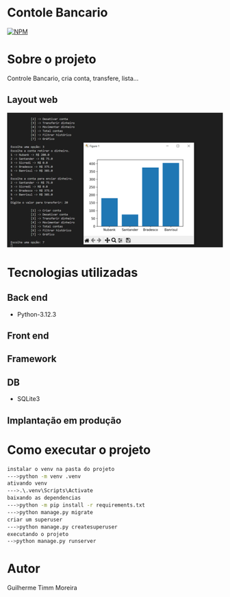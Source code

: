 #  Contole Bancario
[![NPM](https://img.shields.io/npm/l/react)](https://github.com/GuilhermeGTM/ProjetoFilmes/blob/main/LICENSE) 

# Sobre o projeto
Controle Bancario, cria conta, transfere, lista...

## Layout web
![Web 1](https://github.com/GuilhermeGTM/Controle-Bancario/blob/main/GitHubMidia/1.png)



# Tecnologias utilizadas

## Back end
- Python-3.12.3

## Front end

## Framework

## DB
- SQLite3

## Implantação em produção

# Como executar o projeto

```bash
instalar o venv na pasta do projeto
--->python -m venv .venv
ativando venv
--->.\.venv\Scripts\Activate
baixando as dependencias
--->python -m pip install -r requirements.txt
--->python manage.py migrate
criar um superuser
--->python manage.py createsuperuser
executando o projeto
-->python manage.py runserver
```

# Autor

Guilherme Timm Moreira


